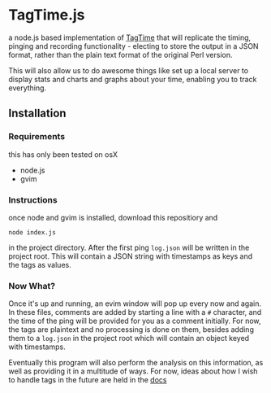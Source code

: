 # TagTime.js

a node.js based implementation of [TagTime](https://github.com/dreeves/tagtime)
that will replicate the timing, pinging and recording functionality - electing
to store the output in a JSON format, rather than the plain text format of the
original Perl version. 

This will also allow us to do awesome things like set up a local server to
display stats and charts and graphs about your time, enabling you to track
everything.
## Installation

### Requirements

this has only been tested on osX

* node.js
* gvim

### Instructions

once node and gvim is installed, download this repositiory and 

```
node index.js
```

in the project directory. After the first ping  `log.json` will be written in the project root. This will contain
a JSON string with timestamps as keys and the tags as values. 


### Now What?

Once it's up and running, an evim window will pop up every now and again. In
these files, comments are added by starting a line with a `#` character, and
the time of the ping will be provided for you as a comment initially. For now,
the tags are plaintext and no processing is done on them, besides adding them
to a `log.json` in the project root which will contain an object keyed with
timestamps. 

Eventually this program will also perform the analysis on this information, as
well as providing it in a multitude of ways. For now, ideas about how I wish to
handle tags in the future are held in the [docs](docs/tags.md)
